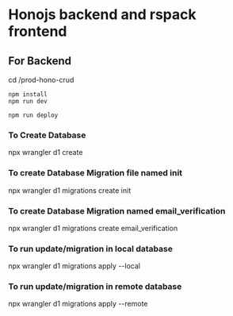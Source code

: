 # Honojs backend and rspack frontend

## For Backend

cd /prod-hono-crud

```
npm install
npm run dev
```

```
npm run deploy
```

### To Create Database

npx wrangler d1 create <dbname>

### To create Database Migration file named init

npx wrangler d1 migrations create <dbname> init

### To create Database Migration named email_verification

npx wrangler d1 migrations create <dbname> email_verification

### To run update/migration in local database

npx wrangler d1 migrations apply <dbname> --local

### To run update/migration in remote database

npx wrangler d1 migrations apply <dbname> --remote
